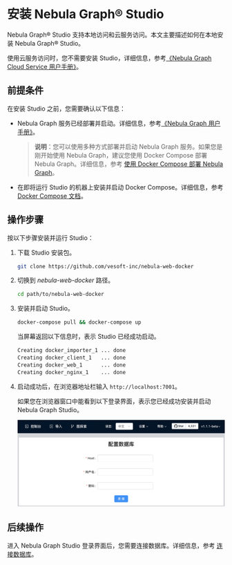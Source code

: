 # 安装 Nebula Graph&reg; Studio

Nebula Graph&reg; Studio 支持本地访问和云服务访问。本文主要描述如何在本地安装 Nebula Graph&reg; Studio。

使用云服务访问时，您不需要安装 Studio，详细信息，参考[《Nebula Graph Cloud Service 用户手册》](https://cloud-docs.nebula-graph.com.cn/cn/posts/manage-instances/dbaas-ug-connect-nebulastudio/ "点击前往 Nebula Graph Cloud Service 用户手册")。

## 前提条件

在安装 Studio 之前，您需要确认以下信息：

- Nebula Graph 服务已经部署并启动。详细信息，参考[《Nebula Graph 用户手册》](https://docs.nebula-graph.io/manual-EN/3.build-develop-and-administration/2.install/1.install-with-rpm-deb/ "点击前往 Nebula Graph 用户手册")。
  > **说明**：您可以使用多种方式部署并启动 Nebula Graph 服务。如果您是刚开始使用 Nebula Graph，建议您使用 Docker Compose 部署 Nebula Graph。详细信息，参考 [使用 Docker Compose 部署 Nebula Graph](https://github.com/vesoft-inc/nebula-docker-compose/blob/master/README_zh-CN.md "点击前往 GitHub 网站")。
  >

- 在即将运行 Studio 的机器上安装并启动 Docker Compose。详细信息，参考 [Docker Compose 文档](https://docs.docker.com/compose/install/ "点击即进入 Docker 文档中心")。

## 操作步骤

按以下步骤安装并运行 Studio：

1. 下载 Studio 安装包。

    ```bash
    git clone https://github.com/vesoft-inc/nebula-web-docker
    ```

2. 切换到 _nebula-web-docker_ 路径。

    ```bash
    cd path/to/nebula-web-docker
    ```

3. 安装并启动 Studio。

    ```bash
    docker-compose pull && docker-compose up
    ```

    当屏幕返回以下信息时，表示 Studio 已经成功启动。

    ```bash
    Creating docker_importer_1 ... done
    Creating docker_client_1   ... done
    Creating docker_web_1      ... done
    Creating docker_nginx_1    ... done
    ```

4. 启动成功后，在浏览器地址栏输入 `http://localhost:7001`。

    如果您在浏览器窗口中能看到以下登录界面，表示您已经成功安装并启动 Nebula Graph Studio。

    ![Nebula Graph Studio 登录界面](/docs/figs/st-ug-001.png "Nebula Graph Studio 登录界面")

## 后续操作

进入 Nebula Graph Studio 登录界面后，您需要连接数据库。详细信息，参考 [连接数据库](/docs/config-database/st-ug-connect.md)。
